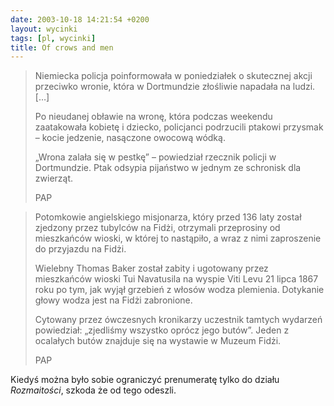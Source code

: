```yaml
---
date: 2003-10-18 14:21:54 +0200
layout: wycinki
tags: [pl, wycinki]
title: Of crows and men
---
```


> Niemiecka policja poinformowała w poniedziałek o skutecznej akcji przeciwko wronie, która w Dortmundzie złośliwie napadała na ludzi. […]
>
> Po nieudanej obławie na wronę, która podczas weekendu zaatakowała kobietę i dziecko, policjanci podrzucili ptakowi przysmak – kocie jedzenie, nasączone owocową wódką.
>
> „Wrona zalała się w pestkę” – powiedział rzecznik policji w Dortmundzie. Ptak odsypia pijaństwo w jednym ze schronisk dla zwierząt.
>
> PAP

> Potomkowie angielskiego misjonarza, który przed 136 laty został zjedzony przez tubylców na Fidżi, otrzymali przeprosiny od mieszkańców wioski, w której to nastąpiło, a wraz z nimi zaproszenie do przyjazdu na Fidżi.
>
> Wielebny Thomas Baker został zabity i ugotowany przez mieszkańców wioski Tui Navatusila na wyspie Viti Levu 21 lipca 1867 roku po tym, jak wyjął grzebień z włosów wodza plemienia. Dotykanie głowy wodza jest na Fidżi zabronione.
>
> Cytowany przez ówczesnych kronikarzy uczestnik tamtych wydarzeń powiedział: „zjedliśmy wszystko oprócz jego butów”. Jeden z ocalałych butów znajduje się na wystawie w Muzeum Fidżi.
>
> PAP

Kiedyś można było sobie ograniczyć prenumeratę tylko do działu <cite>Rozmaitości</cite>, szkoda że od tego odeszli.
